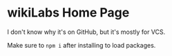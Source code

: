 # wikiLabs Home Page

I don't know why it's on GitHub, but it's mostly for VCS.

Make sure to `npm i` after installing to load packages.
